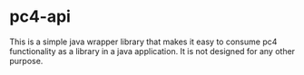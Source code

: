 
# pc4-api

This is a simple java wrapper library that makes it easy to consume pc4 
functionality as a library in a java application. It is not designed for any other purpose.

